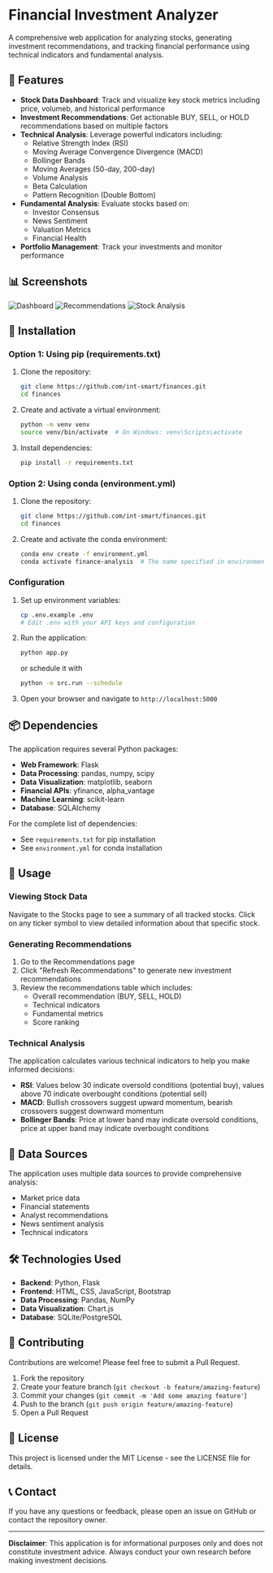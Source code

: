 # Financial Investment Analyzer

A comprehensive web application for analyzing stocks, generating investment recommendations, and tracking financial performance using technical indicators and fundamental analysis.

## 🚀 Features

- **Stock Data Dashboard**: Track and visualize key stock metrics including price, volumeb, and historical performance
- **Investment Recommendations**: Get actionable BUY, SELL, or HOLD recommendations based on multiple factors
- **Technical Analysis**: Leverage powerful indicators including:
  - Relative Strength Index (RSI)
  - Moving Average Convergence Divergence (MACD)
  - Bollinger Bands
  - Moving Averages (50-day, 200-day)
  - Volume Analysis
  - Beta Calculation
  - Pattern Recognition (Double Bottom)
- **Fundamental Analysis**: Evaluate stocks based on:
  - Investor Consensus
  - News Sentiment
  - Valuation Metrics
  - Financial Health
- **Portfolio Management**: Track your investments and monitor performance

## 📊 Screenshots

![Dashboard](docs/images/dashboard.png)
![Recommendations](docs/images/recommendations.png)
![Stock Analysis](docs/images/stock_analysis.png)

## 🔧 Installation

### Option 1: Using pip (requirements.txt)

1. Clone the repository:
   ```bash
   git clone https://github.com/int-smart/finances.git
   cd finances
   ```

2. Create and activate a virtual environment:
   ```bash
   python -m venv venv
   source venv/bin/activate  # On Windows: venv\Scripts\activate
   ```

3. Install dependencies:
   ```bash
   pip install -r requirements.txt
   ```

### Option 2: Using conda (environment.yml)

1. Clone the repository:
   ```bash
   git clone https://github.com/int-smart/finances.git
   cd finances
   ```

2. Create and activate the conda environment:
   ```bash
   conda env create -f environment.yml
   conda activate finance-analysis  # The name specified in environment.yml
   ```

### Configuration

1. Set up environment variables:
   ```bash
   cp .env.example .env
   # Edit .env with your API keys and configuration
   ```

2. Run the application:
   ```bash
   python app.py
   ```
   or schedule it with
   ```bash
   python -m src.run --schedule
   ```

3. Open your browser and navigate to `http://localhost:5000`

## 📦 Dependencies

The application requires several Python packages:

- **Web Framework**: Flask
- **Data Processing**: pandas, numpy, scipy
- **Data Visualization**: matplotlib, seaborn
- **Financial APIs**: yfinance, alpha_vantage
- **Machine Learning**: scikit-learn
- **Database**: SQLAlchemy

For the complete list of dependencies:
- See `requirements.txt` for pip installation
- See `environment.yml` for conda installation

## 📝 Usage

### Viewing Stock Data

Navigate to the Stocks page to see a summary of all tracked stocks. Click on any ticker symbol to view detailed information about that specific stock.

### Generating Recommendations

1. Go to the Recommendations page
2. Click "Refresh Recommendations" to generate new investment recommendations
3. Review the recommendations table which includes:
   - Overall recommendation (BUY, SELL, HOLD)
   - Technical indicators
   - Fundamental metrics
   - Score ranking

### Technical Analysis

The application calculates various technical indicators to help you make informed decisions:

- **RSI**: Values below 30 indicate oversold conditions (potential buy), values above 70 indicate overbought conditions (potential sell)
- **MACD**: Bullish crossovers suggest upward momentum, bearish crossovers suggest downward momentum
- **Bollinger Bands**: Price at lower band may indicate oversold conditions, price at upper band may indicate overbought conditions

## 🔄 Data Sources

The application uses multiple data sources to provide comprehensive analysis:
- Market price data
- Financial statements
- Analyst recommendations
- News sentiment analysis
- Technical indicators

## 🛠️ Technologies Used

- **Backend**: Python, Flask
- **Frontend**: HTML, CSS, JavaScript, Bootstrap
- **Data Processing**: Pandas, NumPy
- **Data Visualization**: Chart.js
- **Database**: SQLite/PostgreSQL

## 🤝 Contributing

Contributions are welcome! Please feel free to submit a Pull Request.

1. Fork the repository
2. Create your feature branch (`git checkout -b feature/amazing-feature`)
3. Commit your changes (`git commit -m 'Add some amazing feature'`)
4. Push to the branch (`git push origin feature/amazing-feature`)
5. Open a Pull Request

## 📄 License

This project is licensed under the MIT License - see the LICENSE file for details.

## 📞 Contact

If you have any questions or feedback, please open an issue on GitHub or contact the repository owner.

---

**Disclaimer**: This application is for informational purposes only and does not constitute investment advice. Always conduct your own research before making investment decisions.